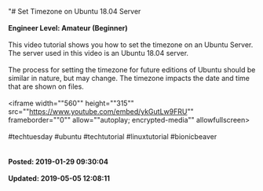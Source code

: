 "# Set Timezone on Ubuntu 18.04 Server<br /><br />**Engineer Level: Amateur (Beginner)** <br /><br /> This video tutorial shows you how to set the timezone on an Ubuntu Server. The server used in this video is an Ubuntu 18.04 server.<br /> <br /> The process for setting the timezone for future editions of Ubuntu should be similar in nature, but may change. The timezone impacts the date and time that are shown on files.<br /> <br /> <iframe width=""560"" height=""315"" src=""https://www.youtube.com/embed/ykGutLw9FRU"" frameborder=""0"" allow=""autoplay; encrypted-media"" allowfullscreen></iframe><br /> <br /> #techtuesday #ubuntu #techtutorial #linuxtutorial #bionicbeaver<br /><br /><br />**Posted: 2019-01-29 09:30:04** <br /><br />**Updated: 2019-05-05 12:08:11** <br /><br />
